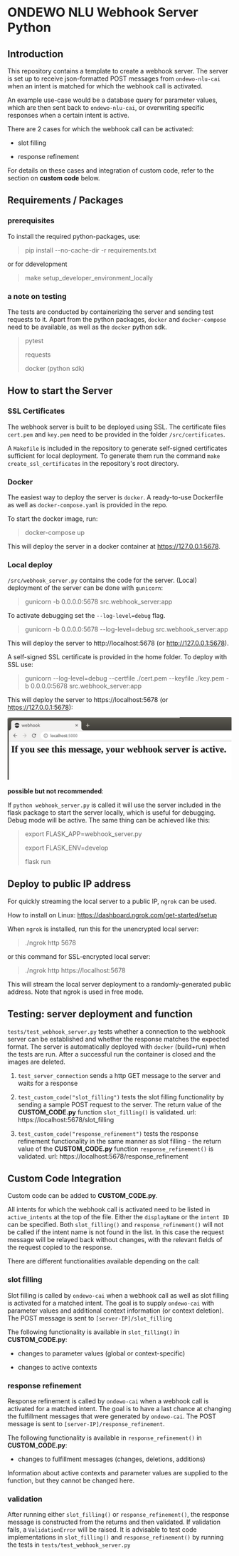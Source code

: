 # ONDEWO NLU Webhook Server Python

## Introduction

This repository contains a template to create a webhook server. The server is set up to receive json-formatted POST
messages from `ondewo-nlu-cai` when an intent is matched for which the webhook call is activated.

An example use-case would be a database query for parameter values, which are then sent back to `ondewo-nlu-cai`, or
overwriting specific responses when a certain intent is active.

There are 2 cases for which the webhook call can be activated:

- slot filling

- response refinement

For details on these cases and integration of custom code, refer to the section on **custom code** below.

## Requirements / Packages

### prerequisites

To install the required python-packages, use:

> pip install --no-cache-dir -r requirements.txt

or for ddevelopment

> make setup_developer_environment_locally

### a note on testing

The tests are conducted by containerizing the server and sending test requests to it. Apart from the python
packages, `docker` and `docker-compose` need to be available, as well as the `docker` python sdk.

> pytest
>
> requests
>
> docker (python sdk)

## How to start the Server

### SSL Certificates

The webhook server is built to be deployed using SSL. The certificate files `cert.pem` and `key.pem` need to be provided
in the folder `/src/certificates`.

A `Makefile` is included in the repository to generate self-signed certificates sufficient for local deployment. To
generate them run the command `make create_ssl_certificates` in the repository's root directory.

### Docker

The easiest way to deploy the server is `docker`. A ready-to-use Dockerfile as well as `docker-compose.yaml` is provided
in the repo.

To start the docker image, run:

> docker-compose up

This will deploy the server in a docker container at https://127.0.0.1:5678.

### Local deploy

`/src/webhook_server.py` contains the code for the server. (Local) deployment of the server can be done with `gunicorn`:

> gunicorn -b 0.0.0.0:5678 src.webhook_server:app

To activate debugging set the  `--log-level=debug` flag.

> gunicorn -b 0.0.0.0:5678 --log-level=debug src.webhook_server:app

This will deploy the server to http://localhost:5678 (or http://127.0.0.1:5678).

A self-signed SSL certificate is provided in the home folder. To deploy with SSL use:

> gunicorn --log-level=debug --certfile ./cert.pem --keyfile ./key.pem -b 0.0.0.0:5678 src.webhook_server:app

This will deploy the server to https://localhost:5678 (or https://127.0.0.1:5678):

![](ondewo_nlu_webhook_server/resources/server_active.png)

**possible but not recommended**:

If `python webhook_server.py` is called it will use the server included in the flask package to start the server
locally, which is useful for debugging. Debug mode will be active. The same thing can be achieved like this:

> export FLASK_APP=webhook_server.py
>
> export FLASK_ENV=develop
>
> flask run

## Deploy to public IP address

For quickly streaming the local server to a public IP, `ngrok` can be used.

How to install on Linux: https://dashboard.ngrok.com/get-started/setup

When `ngrok` is installed, run this for the unencrypted local server:

> ./ngrok http 5678

or this command for SSL-encrypted local server:

> ./ngrok http https://localhost:5678

This will stream the local server deployment to a randomly-generated public address. Note that ngrok is used in free
mode.

## Testing: server deployment and function

`tests/test_webhook_server.py` tests whether a connection to the webhook server can be established and whether the
response matches the expected format. The server is automatically deployed with `docker` (build+run) when the tests are
run. After a successful run the container is closed and the images are deleted.

1) `test_server_connection` sends a http GET message to the server and waits for a response

2) `test_custom_code("slot_filling")` tests the slot filling functionality by sending a sample POST request to the
   server. The return value of the **CUSTOM_CODE.py** function `slot_filling()` is validated.
   url: https://localhost:5678/slot_filling

3) `test_custom_code("response_refinement")` tests the response refinement functionality in the same manner as slot
   filling - the return value of the **CUSTOM_CODE.py** function `response_refinement()` is validated.
   url: https://localhost:5678/response_refinement

## Custom Code Integration

Custom code can be added to **CUSTOM_CODE.py**.

All intents for which the webhook call is activated need to be listed in `active_intents` at the top of the file. Either
the `displayName` or the `intent ID` can be specified. Both `slot_filling()` and `response_refinement()` will not be
called if the intent name is not found in the list. In this case the request message will be relayed back without
changes, with the relevant fields of the request copied to the response.

There are different functionalities available depending on the call:

### slot filling

Slot filling is called by `ondewo-cai` when a webhook call as well as slot filling is activated for a matched intent.
The goal is to supply `ondewo-cai` with parameter values and additional context information (or context deletion). The
POST message is sent to `[server-IP]/slot_filling`

The following functionality is available in `slot_filling()` in **CUSTOM_CODE.py**:

- changes to parameter values (global or context-specific)

- changes to active contexts

### response refinement

Response refinement is called by `ondewo-cai` when a webhook call is activated for a matched intent. The goal is to have
a last chance at changing the fulfillment messages that were generated by `ondewo-cai`. The POST message is sent
to `[server-IP]/response_refinement`.

The following functionality is available in `response_refinement()` in **CUSTOM_CODE.py**:

- changes to fulfillment messages (changes, deletions, additions)

Information about active contexts and parameter values are supplied to the function, but they cannot be changed here.

### validation

After running either `slot_filling()` or `response_refinement()`, the response message is constructed from the returns
and then validated. If validation fails, a `ValidationError` will be raised. It is advisable to test code
implementations in `slot_filling()` and `response_refinement()` by running the tests in `tests/test_webhook_server.py`
